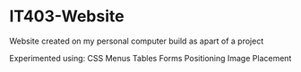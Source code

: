# IT403-Website

Website created on my personal computer build as apart of a project

Experimented using:
  CSS
  Menus
  Tables
  Forms
  Positioning
  Image Placement
